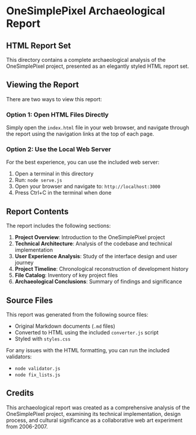 # OneSimplePixel Archaeological Report

## HTML Report Set

This directory contains a complete archaeological analysis of the OneSimplePixel project, presented as an elegantly styled HTML report set.

## Viewing the Report

There are two ways to view this report:

### Option 1: Open HTML Files Directly

Simply open the `index.html` file in your web browser, and navigate through the report using the navigation links at the top of each page.

### Option 2: Use the Local Web Server

For the best experience, you can use the included web server:

1. Open a terminal in this directory
2. Run: `node serve.js`
3. Open your browser and navigate to: `http://localhost:3000`
4. Press Ctrl+C in the terminal when done

## Report Contents

The report includes the following sections:

1. **Project Overview**: Introduction to the OneSimplePixel project
2. **Technical Architecture**: Analysis of the codebase and technical implementation
3. **User Experience Analysis**: Study of the interface design and user journey
4. **Project Timeline**: Chronological reconstruction of development history
5. **File Catalog**: Inventory of key project files
6. **Archaeological Conclusions**: Summary of findings and significance

## Source Files

This report was generated from the following source files:

- Original Markdown documents (`.md` files)
- Converted to HTML using the included `converter.js` script
- Styled with `styles.css`

For any issues with the HTML formatting, you can run the included validators:
- `node validator.js`
- `node fix_lists.js`

## Credits

This archaeological report was created as a comprehensive analysis of the OneSimplePixel project, examining its technical implementation, design process, and cultural significance as a collaborative web art experiment from 2006-2007.